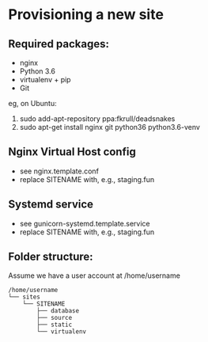 Provisioning a new site
=======================
## Required packages:

* nginx
* Python 3.6
* virtualenv + pip
* Git

eg, on Ubuntu:
1. sudo add-apt-repository ppa:fkrull/deadsnakes
2. sudo apt-get install nginx git python36 python3.6-venv

## Nginx Virtual Host config
* see nginx.template.conf
* replace SITENAME with, e.g., staging.fun

## Systemd service
* see gunicorn-systemd.template.service
* replace SITENAME with, e.g., staging.fun

## Folder structure:
Assume we have a user account at /home/username

    /home/username
    └── sites
        └── SITENAME
            ├── database
            ├── source
            ├── static
            └── virtualenv